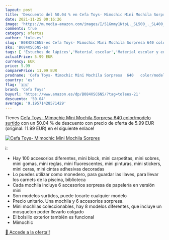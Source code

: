 ```yaml
---
layout: post
title: 'Descuento del 50.04 % en Cefa Toys- Mimochic Mini Mochila Sorpres'
date: 2021-11-25 00:16:26
image: 'https://m.media-amazon.com/images/I/51Gmmy1NtpL._SL500_._SL400_.jpg'
comments: true
category: ofertas
author: 'tole.es'
slug: 'B084XSC6N5-es Cefa Toys- Mimochic Mini Mochila Sorpresa 640 color/modelo...'
sku: 'B084XSC6N5-es'
tags: [ 'Estuches de lápices','Material escolar','Material escolar y educativo','Oficina y papelería','cefa','cefa toys', ]
actualPrice: 5.99 EUR
currency: EUR
price: 5.99
comparePrice: 11.99 EUR
prodname: 'Cefa Toys- Mimochic Mini Mochila Sorpresa  640   color/modelo surtido'
country: 'es'
flag: '🇪🇸'
brand: 'Cefa Toys'
buyurl: 'https://www.amazon.es/dp/B084XSC6N5/?tag=tolees-21'
descuento: '50.04'
average: '9.19571428571429'
---
```


Tienes [Cefa Toys- Mimochic Mini Mochila Sorpresa  640   color/modelo surtido](https://www.amazon.es/dp/B084XSC6N5/?tag=tolees-21) con un 50.04 % de descuento con precio de oferta de 5.99 EUR (original: 11.99 EUR) en el siguiente enlace!

[![Cefa Toys- Mimochic Mini Mochila Sorpres](https://m.media-amazon.com/images/I/51Gmmy1NtpL._SL500_._SL400_.jpg)](https://www.amazon.es/dp/B084XSC6N5/?tag=tolees-21)

ℹ️:

- Hay 100 accesorios diferentes, mini block, mini carpetitas, mini sobres, mini gomas, mini reglas, mini fluorescentes, mini pinturas, mini stickers, mini ceras, mini cintas adhesivas decoradas
- Lo puedes utilizar como monedero, para guardar las llaves, para llevar los carnets de la piscina, biblioteca
- Cada mochila incluye 6 accesorios sorpresa de papelería en versión mini
- Son modelos surtidos, puede tocarte cualquier modelo
- Precio unitario. Una mochila y 6 accesorios sorpresa.
- Mini mochilas coleccionables, hay 8 modelos diferentes, que incluye un mosqueton poder llevarlo colgado
- El bolsillo exterior también es funcional
- Mimochic

[🛒 Accede a la oferta!!](https://www.amazon.es/dp/B084XSC6N5/?tag=tolees-21)
